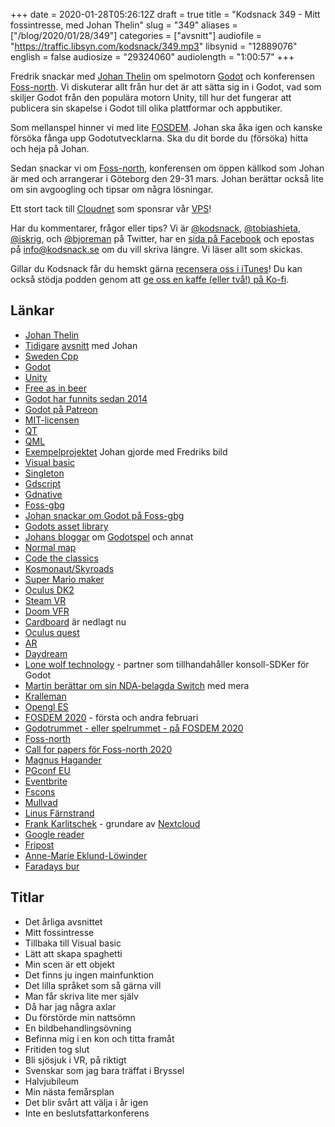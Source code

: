 +++
date = 2020-01-28T05:26:12Z
draft = true
title = "Kodsnack 349 - Mitt fossintresse, med Johan Thelin"
slug = "349"
aliases = ["/blog/2020/01/28/349"]
categories = ["avsnitt"]
audiofile = "https://traffic.libsyn.com/kodsnack/349.mp3"
libsynid = "12889076"
english = false
audiosize = "29324060"
audiolength = "1:00:57"
+++

Fredrik snackar med [Johan Thelin](https://e8johan.se/) om spelmotorn [Godot](https://godotengine.org/) och konferensen [Foss-north](https://foss-north.se/). Vi diskuterar allt från hur det är att sätta sig in i Godot, vad som skiljer Godot från den populära motorn Unity, till hur det fungerar att publicera sin skapelse i Godot till olika plattformar och appbutiker.

Som mellanspel hinner vi med lite [FOSDEM](https://fosdem.org/2020/about/). Johan ska åka igen och kanske försöka fånga upp Godotutvecklarna. Ska du dit borde du (försöka) hitta och heja på Johan.

Sedan snackar vi om [Foss-north](https://foss-north.se/), konferensen om öppen källkod som Johan är med och arrangerar i Göteborg den 29-31 mars. Johan berättar också lite om sin avgoogling och tipsar om några lösningar.

Ett stort tack till [Cloudnet](http://www.cloudnet.se) som sponsrar vår [VPS](http://en.wikipedia.org/wiki/Virtual_private_server)!

Har du kommentarer, frågor eller tips? Vi är [@kodsnack](https://www.twitter.com/kodsnack), [@tobiashieta](https://www.twitter.com/tobiashieta), [@iskrig](https://www.twitter.com/iskrig), och [@bjoreman](https://www.twitter.com/bjoreman) på Twitter, har en [sida på Facebook](https://www.facebook.com/kodsnack) och epostas på [info@kodsnack.se](mailto:info@kodsnack.se) om du vill skriva längre. Vi läser allt som skickas.

Gillar du Kodsnack får du hemskt gärna [recensera oss i iTunes](http://itunes.apple.com/se/podcast/kodsnack/id561631498?l=en)! Du kan också stödja podden genom att <a href="https://ko-fi.com/kodsnack" rel="payment">ge oss en kaffe (eller två!) på Ko-fi</a>.

## Länkar ##
* [Johan Thelin](https://e8johan.se/)
* [Tidigare](https://kodsnack.se/299/) [avsnitt](https://kodsnack.se/251/) med Johan
* [Sweden Cpp](https://www.swedencpp.se)
* [Godot](https://godotengine.org/)
* [Unity](https://en.wikipedia.org/wiki/Unity_%28game_engine%29)
* [Free as in beer](https://en.wikipedia.org/wiki/Gratis_versus_libre)
* [Godot har funnits sedan 2014](https://en.wikipedia.org/wiki/Godot_%28game_engine%29)
* [Godot på Patreon](https://www.patreon.com/godotengine)
* [MIT-licensen](https://en.wikipedia.org/wiki/MIT_License)
* [QT](https://en.wikipedia.org/wiki/Qt_%28software%29)
* [QML](https://en.wikipedia.org/wiki/QML)
* [Exempelprojektet](https://github.com/e8johan/guru) Johan gjorde med Fredriks bild
* [Visual basic](https://en.wikipedia.org/wiki/Visual_Basic)
* [Singleton](https://en.wikipedia.org/wiki/Singleton)
* [Gdscript](https://docs.godotengine.org/en/3.1/getting_started/scripting/gdscript/)
* [Gdnative](https://godotengine.org/article/dlscript-here)
* [Foss-gbg](https://foss-gbg.se/)
* [Johan snackar  om Godot på Foss-gbg](https://foss-gbg.se/2019/11/2019-10-the-game-programming-event/)
* [Godots asset library](https://godotengine.org/asset-library/asset)
* [Johans bloggar](http://www.thelins.se/johan/blog/) om [Godotspel](http://www.thelins.se/johan/blog/2019/11/play-ing-with-godot/) och annat
* [Normal map](https://en.wikipedia.org/wiki/Normal_mapping)
* [Code the classics](https://www.raspberrypi.org/blog/code-the-classics-on-sale-now/)
* [Kosmonaut/Skyroads](https://en.wikipedia.org/wiki/SkyRoads_%28video_game%29)
* [Super Mario maker](https://en.wikipedia.org/wiki/Super_Mario_Maker)
* [Oculus DK2](https://en.wikipedia.org/wiki/Oculus_Rift#Development_Kit_2)
* [Steam VR](https://en.wikipedia.org/wiki/Steam_%28service%29#SteamVR)
* [Doom VFR](https://www.metacritic.com/game/playstation-4/doom-vfr)
* [Cardboard](https://en.wikipedia.org/wiki/Google_Cardboard) är nedlagt nu
* [Oculus quest](https://en.wikipedia.org/wiki/Oculus_Quest)
* [AR](https://en.wikipedia.org/wiki/Augmented_reality)
* [Daydream](https://en.wikipedia.org/wiki/Google_Daydream)
* [Lone wolf technology](http://www.lonewolftechnology.com/) - partner som tillhandahåller konsoll-SDKer för Godot
* [Martin berättar om sin NDA-belagda Switch](https://kodsnack.se/337/) med mera
* [Kralleman](https://twitter.com/kralleman)
* [Opengl ES](https://en.wikipedia.org/wiki/OpenGL_ES)
* [FOSDEM 2020](https://fosdem.org/2020/about/) - första och andra februari
* [Godotrummet - eller spelrummet - på FOSDEM 2020](https://fosdem.org/2020/schedule/track/game_development/)
* [Foss-north](https://foss-north.se/)
* [Call for papers för Foss-north 2020](https://foss-north.se/accounts/login/?next=/events/2020/callforpapers/)
* [Magnus Hagander](https://blog.hagander.net/)
* [PGconf EU](https://2020.pgconf.eu/)
* [Eventbrite](https://en.wikipedia.org/wiki/Eventbrite)
* [Fscons](https://fscons.org/XII/)
* [Mullvad](https://mullvad.net/sv/)
* [Linus Färnstrand](https://github.com/faern)
* [Frank Karlitschek](https://karlitschek.de/) - grundare av [Nextcloud](https://nextcloud.com/)
* [Google reader](https://en.wikipedia.org/wiki/Google_Reader)
* [Fripost](https://fripost.org/)
* [Anne-Marie Eklund-Löwinder](https://sv.wikipedia.org/wiki/Anne-Marie_Eklund_L%C3%B6winder)
* [Faradays bur](https://sv.wikipedia.org/wiki/Faradays_bur)

## Titlar ##
* Det årliga avsnittet
* Mitt fossintresse
* Tillbaka till Visual basic
* Lätt att skapa spaghetti
* Min scen är ett objekt
* Det finns ju ingen mainfunktion
* Det lilla språket som så gärna vill
* Man får skriva lite mer själv
* Då har jag några axlar
* Du förstörde min nattsömn
* En bildbehandlingsövning
* Befinna mig i en kon och titta framåt
* Fritiden tog slut
* Bli sjösjuk i VR, på riktigt
* Svenskar som jag bara träffat i Bryssel
* Halvjubileum
* Min nästa femårsplan
* Det blir svårt att välja i år igen
* Inte en beslutsfattarkonferens